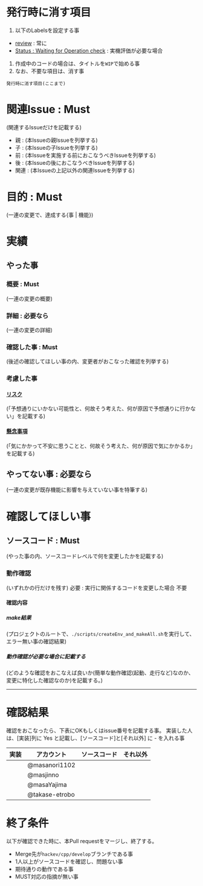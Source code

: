 # 発行時に消す項目
1. 以下のLabelsを設定する事
* [review](../Labels/review) : 常に
* [Status : Waiting for Operation check](../Labels/Status%20%3A%20Waiting%20for%20Operation%20check) : 実機評価が必要な場合
1. 作成中のコードの場合は、タイトルを`WIP`で始める事
1. なお、不要な項目は、消す事

`発行時に消す項目(ここまで)`

# 関連Issue : Must
(関連するIssueだけを記載する)
* 親   : (本Issueの親Issueを列挙する)
* 子   : (本Issueの子Issueを列挙する)
* 前   : (本Issueを実施する前におこなうべきIssueを列挙する)
* 後   : (本Issueの後におこなうべきIssueを列挙する)
* 関連 : (本Issueの上記以外の関連Issueを列挙する)

# 目的 : Must
(一連の変更で、達成する{事 | 機能})

# 実績
## やった事
### 概要 : Must
(一連の変更の概要)

### 詳細 : 必要なら
(一連の変更の詳細)

### 確認した事 : Must
(後述の確認してほしい事の内、変更者がおこなった確認を列挙する)

### 考慮した事
#### [リスク](https://kotobank.jp/word/%E3%83%AA%E3%82%B9%E3%82%AF-183705)
(「予想通りにいかない可能性と、何故そう考えた、何が原因で予想通りに行かない」を記載する)

#### [懸念事項](https://kotobank.jp/word/%E6%87%B8%E5%BF%B5-490895)
(「気にかかって不安に思うことと、何故そう考えた、何が原因で気にかかるか」を記載する)

## やってない事 : 必要なら
(一連の変更が既存機能に影響を与えていない事を特筆する)

# 確認してほしい事
## ソースコード : Must
(やった事の内、ソースコードレベルで何を変更したかを記載する)

### 動作確認
(いずれかの行だけを残す)
必要 : 実行に関係するコードを変更した場合
不要

#### 確認内容
##### make結果
(プロジェクトのルートで、`./scripts/createEnv_and_makeAll.sh`を実行して、エラー無い事の確認結果)

##### 動作確認が必要な場合に記載する
(どのような確認をおこなえば良いか(簡単な動作確認(起動、走行など)なのか、変更に特化した確認なのか)を記載する。)

---

# 確認結果
確認をおこなったら、下表にOKもしくはissue番号を記載する事。
実装した人は、[実装]列に Yes と記載し、[ソースコード]と[それ以外] に - を入れる事

|実装|アカウント|ソースコード|それ以外|
|-----|------------|---------|-----------|
| |@masanori1102| | |
| |@masjinno| | |
| |@masaYajima| | |
| |@takase-etrobo| | |

# 終了条件
以下が確認できた時に、本Pull requestをマージし、終了する。

* Merge先が`hackev/cpp/develop`ブランチである事
* 1人以上がソースコードを確認し、問題ない事
* 期待通りの動作である事
* MUST対応の指摘が無い事
